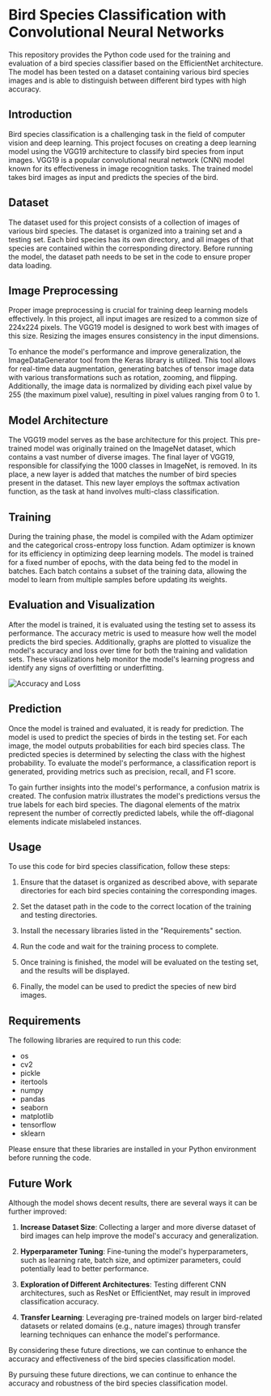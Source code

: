 # Bird Species Classification with Convolutional Neural Networks
This repository provides the Python code used for the training and evaluation of a bird species classifier based on the EfficientNet architecture. The model has been tested on a dataset containing various bird species images and is able to distinguish between different bird types with high accuracy.


## Introduction

Bird species classification is a challenging task in the field of computer vision and deep learning. This project focuses on creating a deep learning model using the VGG19 architecture to classify bird species from input images. VGG19 is a popular convolutional neural network (CNN) model known for its effectiveness in image recognition tasks. The trained model takes bird images as input and predicts the species of the bird.

## Dataset

The dataset used for this project consists of a collection of images of various bird species. The dataset is organized into a training set and a testing set. Each bird species has its own directory, and all images of that species are contained within the corresponding directory. Before running the model, the dataset path needs to be set in the code to ensure proper data loading.

## Image Preprocessing

Proper image preprocessing is crucial for training deep learning models effectively. In this project, all input images are resized to a common size of 224x224 pixels. The VGG19 model is designed to work best with images of this size. Resizing the images ensures consistency in the input dimensions. 

To enhance the model's performance and improve generalization, the ImageDataGenerator tool from the Keras library is utilized. This tool allows for real-time data augmentation, generating batches of tensor image data with various transformations such as rotation, zooming, and flipping. Additionally, the image data is normalized by dividing each pixel value by 255 (the maximum pixel value), resulting in pixel values ranging from 0 to 1.

## Model Architecture

The VGG19 model serves as the base architecture for this project. This pre-trained model was originally trained on the ImageNet dataset, which contains a vast number of diverse images. The final layer of VGG19, responsible for classifying the 1000 classes in ImageNet, is removed. In its place, a new layer is added that matches the number of bird species present in the dataset. This new layer employs the softmax activation function, as the task at hand involves multi-class classification.

## Training

During the training phase, the model is compiled with the Adam optimizer and the categorical cross-entropy loss function. Adam optimizer is known for its efficiency in optimizing deep learning models. The model is trained for a fixed number of epochs, with the data being fed to the model in batches. Each batch contains a subset of the training data, allowing the model to learn from multiple samples before updating its weights.

## Evaluation and Visualization

After the model is trained, it is evaluated using the testing set to assess its performance. The accuracy metric is used to measure how well the model predicts the bird species. Additionally, graphs are plotted to visualize the model's accuracy and loss over time for both the training and validation sets. These visualizations help monitor the model's learning progress and identify any signs of overfitting or underfitting.

![Accuracy and Loss](ACCURACY_EVOLUTION.png?raw=true)

## Prediction

Once the model is trained and evaluated, it is ready for prediction. The model is used to predict the species of birds in the testing set. For each image, the model outputs probabilities for each bird species class. The predicted species is determined by selecting the class with the highest probability. To evaluate the model's performance, a classification report is generated, providing metrics such as precision, recall, and F1 score.

To gain further insights into the model's performance, a confusion matrix is created. The confusion matrix illustrates the model's predictions versus the true labels for each bird species. The diagonal elements of the matrix represent the number of correctly predicted labels, while the off-diagonal elements indicate mislabeled instances.

## Usage

To use this code for bird species classification, follow these steps:

1. Ensure that the dataset is organized as described above, with separate directories for each bird species containing the corresponding images.

2. Set the dataset path in the code to the correct location of the training and testing directories.

3. Install the necessary libraries listed in the "Requirements" section.

4. Run the code and wait for the training process to complete.

5. Once training is finished, the model will be evaluated on the testing set, and the results will be displayed.

6. Finally, the model can be used to predict the species of new bird images.

## Requirements

The following libraries are required to run this code:

- os
- cv2
- pickle
- itertools
- numpy
- pandas
- seaborn
- matplotlib
- tensorflow
- sklearn

Please ensure that these libraries are installed in your Python environment before running the code.

## Future Work

Although the model shows decent results, there are several ways it can be further improved:

1. **Increase Dataset Size**: Collecting a larger and more diverse dataset of bird images can help improve the model's accuracy and generalization.

2. **Hyperparameter Tuning**: Fine-tuning the model's hyperparameters, such as learning rate, batch size, and optimizer parameters, could potentially lead to better performance.

3. **Exploration of Different Architectures**: Testing different CNN architectures, such as ResNet or EfficientNet, may result in improved classification accuracy.

4. **Transfer Learning**: Leveraging pre-trained models on larger bird-related datasets or related domains (e.g., nature images) through transfer learning techniques can enhance the model's performance.

By considering these future directions, we can continue to enhance the accuracy and effectiveness of the bird species classification model.

By pursuing these future directions, we can continue to enhance the accuracy and robustness of the bird species classification model.
